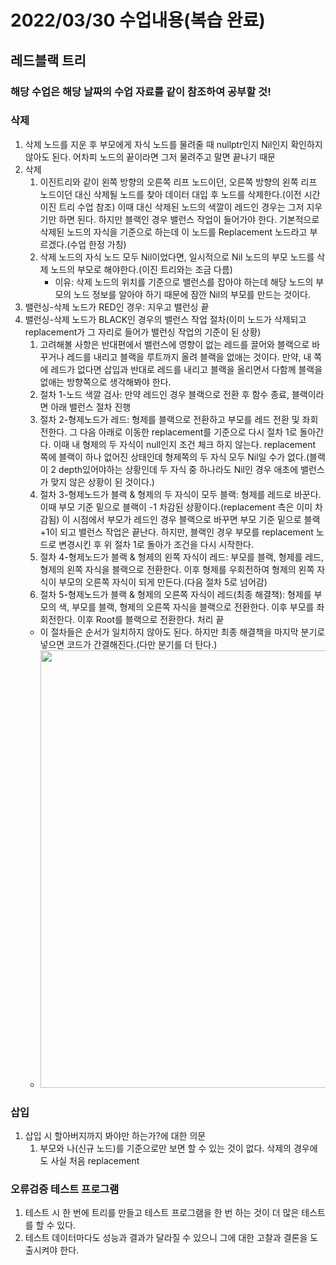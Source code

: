 # 2022/03/30 수업내용(복습 완료)
## 레드블랙 트리
### 해당 수업은 해당 날짜의 수업 자료를 같이 참조하여 공부할 것!
### 삭제
1. 삭제 노드를 지운 후 부모에게 자식 노드를 물려줄 때 nullptr인지 Nil인지 확인하지 않아도 된다. 어차피 노드의 끝이라면 그저 물려주고 말면 끝나기 때문
2. 삭제
    1) 이진트리와 같이 왼쪽 방향의 오른쪽 리프 노드이던, 오른쪽 방향의 왼쪽 리프 노드이던 대신 삭제될 노드를 찾아 데이터 대입 후 노드를 삭제한다.(이전 시간 이진 트리 수업 참조) 이때 대신 삭제된 노드의 색깔이 레드인 경우는 그저 지우기만 하면 된다. 하지만 블랙인 경우 밸런스 작업이 들어가야 한다. 기본적으로 삭제된 노드의 자식을 기준으로 하는데 이 노드를 Replacement 노드라고 부르겠다.(수업 한정 가칭)
    2) 삭제 노드의 자식 노드 모두 Nil이었다면, 일시적으로 Nil 노드의 부모 노드를 삭제 노드의 부모로 해야한다.(이진 트리와는 조금 다름)
        * 이유: 삭제 노드의 위치를 기준으로 밸런스를 잡아야 하는데 해당 노드의 부모의 노드 정보를 알아야 하기 때문에 잠깐 Nil의 부모를 만드는 것이다.
2. 밸런싱-삭제 노드가 RED인 경우: 지우고 밸런싱 끝
3. 밸런싱-삭제 노드가 BLACK인 경우의 밸런스 작업 절차(이미 노드가 삭제되고 replacement가 그 자리로 들어가 밸런싱 작업의 기준이 된 상황)
    1) 고려해볼 사항은 반대편에서 밸런스에 영향이 없는 레드를 끌어와 블랙으로 바꾸거나 레드를 내리고 블랙을 루트까지 올려 블랙을 없애는 것이다. 만약, 내 쪽에 레드가 없다면 삽입과 반대로 레드를 내리고 블랙을 올리면서 다함께 블랙을 없애는 방향쪽으로 생각해봐야 한다.
    2) 절차 1-노드 색깔 검사: 만약 레드인 경우 블랙으로 전환 후 함수 종료, 블랙이라면 아래 밸런스 절차 진행
    3) 절차 2-형제노드가 레드: 형제를 블랙으로 전환하고 부모를 레드 전환 및 좌회전한다. 그 다음 아래로 이동한 replacement를 기준으로 다시 절차 1로 돌아간다. 이때 내 형제의 두 자식이 null인지 조건 체크 하지 않는다. replacement 쪽에 블랙이 하나 없어진 상태인데 형제쪽의 두 자식 모두 Nil일 수가 없다.(블랙이 2 depth있어야하는 상황인데 두 자식 중 하나라도 Nil인 경우 애초에 밸런스가 맞지 않은 상황이 된 것이다.)
    4) 절차 3-형제노드가 블랙 & 형제의 두 자식이 모두 블랙: 형제를 레드로 바꾼다. 이때 부모 기준 밑으로 블랙이 -1 차감된 상황이다.(replacement 측은 이미 차감됨) 이 시점에서 부모가 레드인 경우 블랙으로 바꾸면 부모 기준 밑으로 블랙 +1이 되고 밸런스 작업은 끝난다. 하지만, 블랙인 경우 부모를 replacement 노드로 변경시킨 후 위 절차 1로 돌아가 조건을 다시 시작한다.
    5) 절차 4-형제노드가 블랙 & 형제의 왼쪽 자식이 레드: 부모를 블랙, 형제를 레드, 형제의 왼쪽 자식을 블랙으로 전환한다. 이후 형제를 우회전하여 형제의 왼쪽 자식이 부모의 오른쪽 자식이 되게 만든다.(다음 절차 5로 넘어감)
    6) 절차 5-형제노드가 블랙 & 형제의 오른쪽 자식이 레드(최종 해결책): 형제를 부모의 색, 부모를 블랙, 형제의 오른쪽 자식을 블랙으로 전환한다. 이후 부모를 좌회전한다. 이후 Root를 블랙으로 전환한다. 처리 끝
    * 이 절차들은 순서가 일치하지 않아도 된다. 하지만 최종 해결책을 마지막 분기로 넣으면 코드가 간결해진다.(다만 분기를 더 탄다.)
    * <img width=700 src="https://user-images.githubusercontent.com/95362065/160988102-f9c42df4-8bf5-497e-b4ae-7bab94e02388.png">

### 삽입
1. 삽입 시 할아버지까지 봐야만 하는가?에 대한 의문
    1) 부모와 나(신규 노드)를 기준으로만 보면 할 수 있는 것이 없다. 삭제의 경우에도 사실 처음 replacement

### 오류검증 테스트 프로그램
1. 테스트 시 한 번에 트리를 만들고 테스트 프로그램을 한 번 하는 것이 더 많은 테스트를 할 수 있다.
2. 테스트 데이터마다도 성능과 결과가 달라질 수 있으니 그에 대한 고찰과 결론을 도출시켜야 한다.
